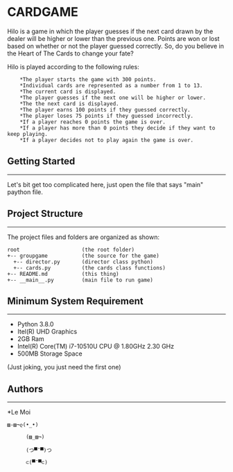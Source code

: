 # CARDGAME
Hilo is a game in which the player guesses if the next card drawn by the dealer will be  higher or lower than the previous one. Points are won or lost based on whether or not the player guessed correctly. So, do you believe in the Heart of The Cards to change your fate?

Hilo is played according to the following rules:
```
    *The player starts the game with 300 points.
    *Individual cards are represented as a number from 1 to 13.
    *The current card is displayed.
    *The player guesses if the next one will be higher or lower.
    *The the next card is displayed.
    *The player earns 100 points if they guessed correctly.
    *The player loses 75 points if they guessed incorrectly.
    *If a player reaches 0 points the game is over.
    *If a player has more than 0 points they decide if they want to keep playing.
    *If a player decides not to play again the game is over.
```
## Getting Started
---
Let's bit get too complicated here, just open the file that says "main" paython file.

## Project Structure
----
The project files and folders are organized as shown:
```
root                    (the root folder)
+-- groupgame           (the source for the game)
  +-- director.py       (director class python)
  +-- cards.py          (the cards class functions)
+-- README.md           (this thing)
+-- __main__.py         (main file to run game)
```

## Minimum System Requirement
----
* Python 3.8.0
* Itel(R) UHD Graphics
* 2GB Ram
* Intel(R) Core(TM) i7-10510U CPU @ 1.80GHz   2.30 GHz
* 500MB Storage Space
  
(Just joking, you just need the first one)

## Authors
----
*Le Moi

    ▨-▨¬ლ(•_•) 

          (▨_▨¬)

          (つ▀¯▀)つ

          ⊂(▀¯▀⊂)